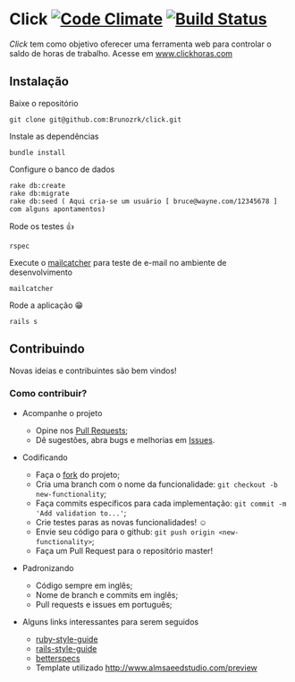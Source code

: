 # Click [![Code Climate](https://codeclimate.com/github/Brunozrk/click/badges/gpa.svg)](https://codeclimate.com/github/Brunozrk/click) [![Build Status](https://travis-ci.org/brunozrk/click.svg?branch=master)](https://travis-ci.org/brunozrk/click)


*Click* tem como objetivo oferecer uma ferramenta web para controlar o saldo de horas de trabalho. Acesse em www.clickhoras.com

## Instalação

Baixe o repositório

    git clone git@github.com:Brunozrk/click.git

Instale as dependências

    bundle install

Configure o banco de dados

    rake db:create
    rake db:migrate
    rake db:seed ( Aqui cria-se um usuário [ bruce@wayne.com/12345678 ] com alguns apontamentos)

Rode os testes :+1:

    rspec

Execute o  [mailcatcher](http://mailcatcher.me/) para teste de e-mail no ambiente de desenvolvimento

    mailcatcher

Rode a aplicação :grin:

    rails s

## Contribuindo

Novas ideias e contribuintes são bem vindos!

### Como contribuir?

  * Acompanhe o projeto
    * Opine nos [Pull Requests](https://github.com/Brunozrk/click/pulls);
    * Dê sugestões, abra bugs e melhorias em [Issues](https://github.com/Brunozrk/click/issues).

  * Codificando
    * Faça o [fork](https://github.com/Brunozrk/click/fork) do projeto;
    * Cria uma branch com o nome da funcionalidade: `git checkout -b new-functionality`;
    * Faça commits específicos para cada implementação: `git commit -m 'Add validation to...'`;
    * Crie testes paras as novas funcionalidades! :relaxed:
    * Envie seu código para o github: `git push origin <new-functionality>`;
    * Faça um Pull Request para o repositório master!

  * Padronizando
    * Código sempre em inglês;
    * Nome de branch e commits em inglês;
    * Pull requests e issues em português;

  * Alguns links interessantes para serem seguidos
    * [ruby-style-guide](https://github.com/bbatsov/ruby-style-guide)
    * [rails-style-guide](https://github.com/bbatsov/rails-style-guide)
    * [betterspecs](http://betterspecs.org/)
    * Template utilizado http://www.almsaeedstudio.com/preview
